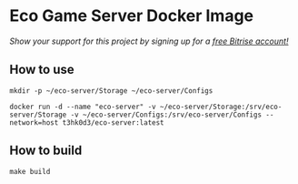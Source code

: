 # Eco Game Server Docker Image

*Show your support for this project by signing up for a [free Bitrise account!](https://app.bitrise.io?referrer=02c20c56fa07adcb)*

## How to use

```
mkdir -p ~/eco-server/Storage ~/eco-server/Configs

docker run -d --name "eco-server" -v ~/eco-server/Storage:/srv/eco-server/Storage -v ~/eco-server/Configs:/srv/eco-server/Configs --network=host t3hk0d3/eco-server:latest
```

## How to build

```
make build
```
